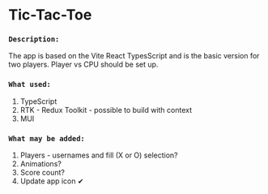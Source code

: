 # Tic-Tac-Toe

### `Description:`
The app is based on the Vite React TypesScript and is the basic version for two players.
Player vs CPU should be set up.

### `What used:`
1. TypeScript
2. RTK - Redux Toolkit - possible to build with context
3. MUI


### `What may be added:`
1. Players - usernames and fill (X or O) selection?
2. Animations?
3. Score count?
4. Update app icon ✔
